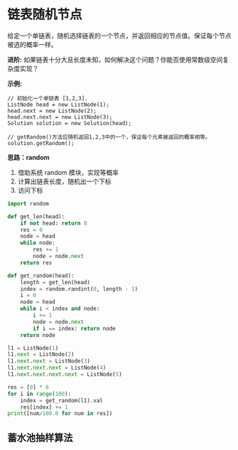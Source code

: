 # 链表随机节点

给定一个单链表，随机选择链表的一个节点，并返回相应的节点值。保证每个节点被选的概率一样。

**进阶:**
如果链表十分大且长度未知，如何解决这个问题？你能否使用常数级空间复杂度实现？

**示例:**

```pyhton
// 初始化一个单链表 [1,2,3].
ListNode head = new ListNode(1);
head.next = new ListNode(2);
head.next.next = new ListNode(3);
Solution solution = new Solution(head);

// getRandom()方法应随机返回1,2,3中的一个，保证每个元素被返回的概率相等。
solution.getRandom();
```

**思路：random**

1. 借助系统 random 模块，实现等概率
2. 计算出链表长度，随机出一个下标
3. 访问下标


```python
import random

def get_len(head):
    if not head: return 0
    res = 0
    node = head
    while node:
        res += 1
        node = node.next
    return res

def get_random(head):
    length = get_len(head)
    index = random.randint(0, length - 1)
    i = 0
    node = head
    while i < index and node:
        i += 1
        node = node.next
        if i == index: return node
    return node

l1 = ListNode(1)
l1.next = ListNode(2)
l1.next.next = ListNode(3)
l1.next.next.next = ListNode(4)
l1.next.next.next.next = ListNode(5)

res = [0] * 6
for i in range(100):
    index = get_random(l1).val
    res[index] += 1
print([num/100.0 for num in res])
```



## 蓄水池抽样算法